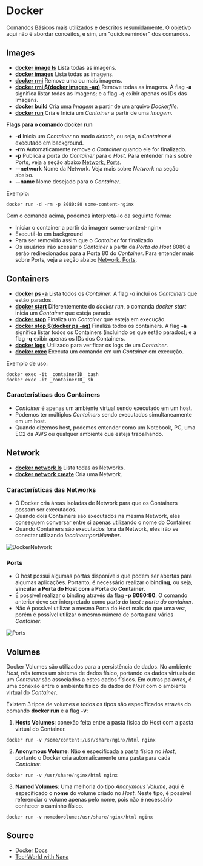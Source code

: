 ﻿# Docker
Comandos Básicos mais utilizados e descritos resumidamente. O objetivo aqui não é abordar conceitos, e sim, um "quick reminder" dos comandos.
## Images
- [__docker image ls__](https://docs.docker.com/engine/reference/commandline/image/) Lista todas as imagens.
- [__docker images__](https://docs.docker.com/engine/reference/commandline/images/) Lista todas as imagens.
- [__docker rmi__](https://docs.docker.com/engine/reference/commandline/images/) Remove uma ou mais imagens.
- [__docker rmi $(docker images -aq)__]() Remove todas as imagens. A flag __-a__ significa listar todas as Imagens; e a flag __-q__ exibir apenas os IDs das Imagens.
- [__docker build__](https://docs.docker.com/engine/reference/commandline/build/) Cria uma _Imagem_ a partir de um arquivo _Dockerfile_.
- [__docker run__](https://docs.docker.com/engine/reference/commandline/run/) Cria e Inicia um _Container_ a partir de uma _Imagem_.

__Flags para o comando docker run__

- __-d__ Inicia um _Container_ no modo _detach_, ou seja, o _Container_ é executado em background.
- __-rm__ Automaticamente remove o _Container_ quando ele for finalizado.
- __-p__ Publica a porta do _Container_ para o _Host_. Para entender mais sobre Ports, veja a seção abaixo [Network, Ports](#ports).
- __--network__  Nome da Network. Veja mais sobre _Network_ na seção abaixo.
- __--name__ Nome desejado para o _Container_.

Exemplo: 
```
docker run -d -rm -p 8080:80 some-content-nginx
```

Com o comanda acima, podemos interpretá-lo da seguinte forma: 
- Iniciar o container a partir da imagem some-content-nginx
- Executá-lo em background
- Para ser removido assim que o _Container_ for finalizado
- Os usuários irão acessar o _Container_ a partir da _Porta do Host_ 8080 e serão redirecionados para a Porta 80 do _Container_. Para entender mais sobre Ports, veja a seção abaixo [Network, Ports](#ports).

## Containers
- [__docker ps -a__](https://docs.docker.com/engine/reference/commandline/ps/) Lista todos os _Container_. A flag _-a_ inclui os _Containers_ que estão parados.
- [__docker start__](https://docs.docker.com/engine/reference/commandline/start/) Diferentemente do _docker run_, o comanda _docker start_ inicia um _Container_ que esteja parado.
- [__docker stop__](https://docs.docker.com/engine/reference/commandline/stop/) Finaliza um _Container_ que esteja em execução.
- [__docker stop $(docker ps -aq)__](https://docs.docker.com/engine/reference/commandline/ps/) Finaliza todos os containers. A flag __-a__ significa listar todos os Containers (incluindo os que estão parados); e a flag __-q__ exibir apenas os IDs dos Containers.
- [__docker logs__](https://docs.docker.com/engine/reference/commandline/logs/) Utilizado para verificar os logs de um _Container_.
- [__docker exec__](https://docs.docker.com/engine/reference/commandline/exec/) Executa um comando em um _Container_ em execução.

Exemplo de uso:
```
docker exec -it _containerID_ bash
docker exec -it _containerID_ sh
 ```

### Características dos Containers
- _Container_ é apenas um ambiente virtual sendo executado em um host.
- Podemos ter múltiplos _Containers_ sendo executados simultaneamente em um host.
- Quando dizemos host, podemos entender como um Notebook, PC, uma EC2 da AWS ou qualquer ambiente que esteja trabalhando.

## Network
- [__docker network ls__](https://docs.docker.com/engine/reference/commandline/network/) Lista todas as Networks.
- [__docker network create__](https://docs.docker.com/engine/reference/commandline/network_create/) Cria uma Network.

### Características das Networks
- O Docker cria áreas isoladas de Network para que os Containers possam ser executados.
- Quando dois Containers são executados na mesma Network, eles conseguem conversar entre si apenas utilizando o nome do Container.
- Quando Containers são executados fora da Network, eles irão se conectar utilizando _localhost:portNumber_.

![DockerNetwork](https://user-images.githubusercontent.com/29586519/131226825-8bcd41a4-c985-40fb-b710-a0b31126be3b.png)

### Ports
- O host possui algumas portas disponíveis que podem ser abertas para algumas aplicações. Portanto, é necessário realizar o __binding__, ou seja, __vincular a Porta do Host com a Porta do Container__.
- É possível realizar o binding através da flag __-p 8080:80__. O comando anterior deve ser interpretado como _porta do host : porta do container_.
- Não é possível utilizar a mesma Porta do Host mais do que uma vez, porém é possível utilizar o mesmo número de porta para vários _Container_.

![Ports](https://user-images.githubusercontent.com/29586519/131226735-6308110a-42eb-43c0-a463-4bc3387a308a.png)

## Volumes
Docker Volumes são utilizados para a persistência de dados. No ambiente _Host_, nós temos um sistema de dados físico, portando os dados virtuais de um _Container_ são associados a estes dados físicos. Em outras palavras, é uma conexão entre o ambiente físico de dados do _Host_ com o ambiente virtual do _Container_.

 Existem 3 tipos de volumes e todos os tipos são específicados através do comando __docker run__ e a flag __-v__:
1. __Hosts Volumes__: conexão feita entre a pasta física do Host com a pasta virtual do Container.
```
docker run -v /some/content:/usr/share/nginx/html nginx
```

2. __Anonymous Volume__: Não é especificada a pasta física no _Host_, portanto o Docker cria automaticamente uma pasta para cada _Container_.
```
docker run -v /usr/share/nginx/html nginx
```

3. __Named Volumes__: Uma melhoria do tipo _Anonymous Volume_, aqui é especificado o __nome__ do volume criado no _Host_. Neste tipo, é possível referenciar o volume apenas pelo nome, pois não é necessário conhecer o caminho físico.
```
docker run -v nomedovolume:/usr/share/nginx/html nginx
```

## Source
- [Docker Docs](https://docs.docker.com/) 
- [TechWorld with Nana](https://www.youtube.com/watch?v=3c-iBn73dDE)
